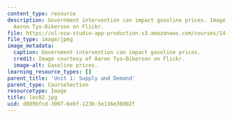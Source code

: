 ```yaml
---
content_type: resource
description: Government intervention can impact gasoline prices. Image courtesy of
  Aaron Tyo-Dikerson on Flickr.
file: https://ol-ocw-studio-app-production.s3.amazonaws.com/courses/14-01sc-principles-of-microeconomics-fall-2011/d089bfcd30976ebf123b5e136e30d02f_lec02.jpg
file_type: image/jpeg
image_metadata:
  caption: Government intervention can impact gasoline prices.
  credit: Image courtesy of Aaron Tyo-Dikerson on Flickr.
  image-alt: Gasoline prices.
learning_resource_types: []
parent_title: 'Unit 1: Supply and Demand'
parent_type: CourseSection
resourcetype: Image
title: lec02.jpg
uid: d089bfcd-3097-6ebf-123b-5e136e30d02f
---
```

